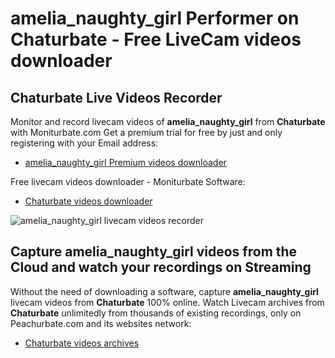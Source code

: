 # amelia_naughty_girl Performer on Chaturbate - Free LiveCam videos downloader

## Chaturbate Live Videos Recorder

Monitor and record livecam videos of **amelia_naughty_girl** from **Chaturbate** with Moniturbate.com
Get a premium trial for free by just and only registering with your Email address:
* [amelia_naughty_girl Premium videos downloader](https://moniturbate.com/request-demo-licence-key.html)

Free livecam videos downloader - Moniturbate Software:
* [Chaturbate videos downloader](https://moniturbate.com/moniturbate-download-software.html)

![amelia_naughty_girl livecam videos recorder](https://peachurnet.com/templates/moniturbate-software.png)


## Capture amelia_naughty_girl videos from the Cloud and watch your recordings on Streaming

Without the need of downloading a software, capture **amelia_naughty_girl** livecam videos from **Chaturbate** 100% online.
Watch Livecam archives from **Chaturbate** unlimitedly from thousands of existing recordings, only on Peachurbate.com and its websites network:
* [Chaturbate videos archives](https://peachurnet.com/)